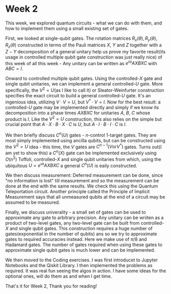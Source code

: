 # Week 2
This week, we explored quantum circuits - what we can do with them, and how to implement them using a small existing set of gates.

First, we looked at single-qubit gates. The rotation matrices $R_x(\theta), R_y(\theta), R_z(\theta)$ constructed in terms of the Pauli matrices $X$, $Y$ and $Z$ together with a $Z-Y$ decomposition of a general unitary help us prove my favorite result(its usage in controlled multiple qubit gate construction was just really nice) of this week of all this week - Any unitary can be written as $e^{\iota \alpha}AXBXC$ with $ABC = I$.

Onward to controlled multiple qubit gates. Using the controlled-$X$ gate and single qubit unitaries, we can implement a general controlled-$U$ gate. More specifically, the $V^2 = U$(as I like to call it) or Sleator-Weinfurter construction specifies the exact circuit to build a general controlled-$U$ gate. It's an ingenious idea, utilizing $V \cdot V = U$, but $V^* \cdot V = I$. Now for the best result: a controlled-$U$ gate may be implemented directly and simply if we know its decomposition into a phase times $AXBXC$ for unitaries $A$, $B$, $C$ whose product is $I$. Like the $V^2 = U$ construction, this also relies on the simple but crucial point that $A \cdot X \cdot B \cdot X \cdot C$ is $U$, but $A \cdot I \cdot B \cdot I \cdot C$ is $I$.

We then briefly discuss $C^n(U)$ gates - $n$-control 1-target gates. They are most simply implemented using ancilla qubits, but can be constructed using the $V^2 = U$ idea - this time, the $V$ gates are $C^{n-1}(V \text{or} V^*)$ gates. Turns out(I am yet to show this) a $C^n(X)$ gate can be implemented exclusively using $O(n^2)$ Toffoli, controlled-$X$ and single qubit unitaries from which, using the ubiquitous $U = e^{\iota \alpha}AXBXC$ a general $C^n(U)$ is eaily constructed.

We then discuss measurement: Deferred measurement can be done, since "no information is lost" till measurement and so the measurement can be done at the end with the same results. We check this using the Quantum Teleportation circuit. Another principle called the Principle of Implicit Measurement says that all unmeasured qubits at the end of a circuit may be assumed to be measured.

Finally, we discuss univerality - a small set of gates can be used to approximate any gate to arbitrary precision.
Any unitary can be wriiten as a product of two-level gates, any two-level gate can be built from controlled-$X$ and single qubit gates. This construction requires a huge number of gates(exponential in the number of qubits) ans so we try to approximate gates to required accuracies instead. Here we make use of $\pi/8$ and Hadamard gates. The number of gates required when using these gates to approximate single qubit gates is much lower and can be implemented.

We then moved to the Coding exercises. I was first introducet to Jupyter Notebooks and the Qiskit Library. I then implemented the problems as required. It was real fun seeing the algos in action. I have some ideas for the optional ones, will do them as and when I get time.

That's it for Week 2, Thank you for reading!
